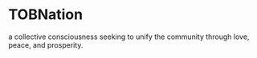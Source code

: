 # TOBNation
a collective consciousness seeking to unify the community through love, peace, and prosperity.   
